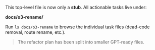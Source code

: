 This top-level file is now only a **stub**. All actionable tasks live under:

**docs/o3-rename/**

Run `ls docs/o3-rename` to browse the individual task files (dead-code removal,
route rename, etc.).

> The refactor plan has been split into smaller GPT-ready files.
